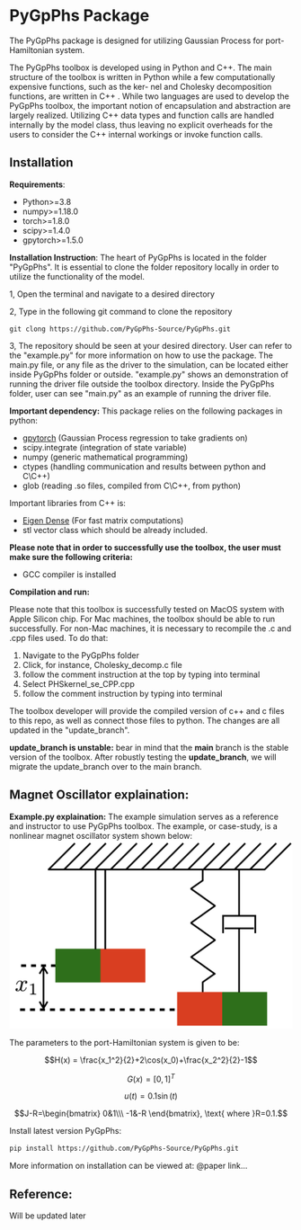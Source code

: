 # PyGpPhs Package

The PyGpPhs package is designed for utilizing Gaussian Process for port-Hamiltonian system.

The PyGpPhs toolbox is developed using in Python and C++. The main
structure of the toolbox is written in Python while a
few computationally expensive functions, such as the ker-
nel and Cholesky decomposition functions, are written
in C++ . While two languages are used to develop the
PyGpPhs toolbox, the important notion of encapsulation
and abstraction are largely realized. Utilizing C++ data
types and function calls are handled internally by the
model class, thus leaving no explicit overheads for the users
to consider the C++ internal workings or invoke function
calls.

## Installation

**Requirements**:
- Python>=3.8
- numpy>=1.18.0 
- torch>=1.8.0 
- scipy>=1.4.0 
- gpytorch>=1.5.0

**Installation Instruction**:
The heart of PyGpPhs is located in the folder "PyGpPhs". It is essential to 
clone the folder repository locally in order to utilize the functionality of the 
model.

1, Open the terminal and navigate to a desired directory

2, Type in the following git command to clone the repository
```commandline
git clong https://github.com/PyGpPhs-Source/PyGpPhs.git
```

3, The repository should be seen at your desired directory. User can refer to the "example.py" 
for more information on how to use the package. The main.py file, or any file as the driver
to the simulation, can be located either inside PyGpPhs folder or outside. "example.py" shows an demonstration
of running the driver file outside the toolbox directory. Inside the PyGpPhs folder,
user can see "main.py" as an example of running the driver file.

**Important dependency:**
This package relies on the following packages in python:
- [gpytorch](https://github.com/cornellius-gp/gpytorch/tree/master) (Gaussian Process regression to take gradients on)
- scipy.integrate (integration of state variable)
- numpy (generic mathematical programming)
- ctypes (handling communication and results between python and C\C++)
- glob (reading .so files, compiled from C\C++, from python)

Important libraries from C++ is:
- [Eigen Dense](https://eigen.tuxfamily.org/index.php?title=Main_Page) (For fast matrix computations)
- stl vector class which should be already included.

**Please note that in order to successfully use the toolbox, the user must make sure the following criteria:**
- GCC compiler is installed

**Compilation and run:**

Please note that this toolbox is successfully tested on MacOS system with Apple Silicon chip. 
For Mac machines, the toolbox should be able to run successfully. For non-Mac machines, it is necessary to recompile the .c and .cpp files used.
To do that:
1. Navigate to the PyGpPhs folder
2. Click, for instance, Cholesky_decomp.c file
3. follow the comment instruction at the top by typing into terminal
4. Select PHSkernel_se_CPP.cpp
5. follow the comment instruction by typing into terminal

The toolbox developer will provide the compiled version of c++ and c files to this repo, as well as 
connect those files to python. The changes are all updated in the "update_branch".

**update_branch is unstable:** bear in mind that the **main** branch is the stable version of the toolbox. After
robustly testing the **update_branch**, we will migrate the update_branch over to the main branch.


## Magnet Oscillator explaination:
**Example.py explaination:**
The example simulation serves as a reference and instructor to use PyGpPhs toolbox. The example, or case-study,
is a nonlinear magnet oscillator system shown below:
![Alt Text](./magnet_oscillator.png)

The parameters to the port-Hamiltonian system is given to be:
```math
H(x) = \frac{x_1^2}{2}+2\cos(x_0)+\frac{x_2^2}{2}-1
```

```math
G(x)=[0, 1]^T
```

```math
u(t)=0.1\sin(t)
```

```math
J-R=\begin{bmatrix}
        0&1\\\
        -1&-R
    \end{bmatrix}, \text{ where }R=0.1.
```






Install latest version PyGpPhs:
```bash
pip install https://github.com/PyGpPhs-Source/PyGpPhs.git
```
More information on installation can be viewed at: @paper link...

## Reference:
Will be updated later
